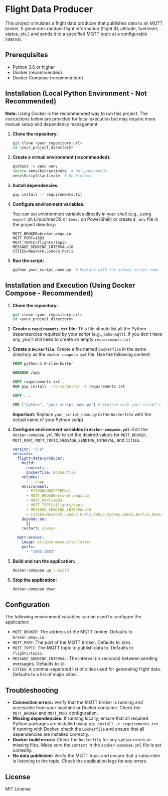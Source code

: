 # Flight Data Producer

This project simulates a flight data producer that publishes data to an MQTT broker. It generates random flight information (flight ID, altitude, fuel level, status, etc.) and sends it to a specified MQTT topic at a configurable interval.

## Prerequisites

*   Python 3.6 or higher
*   Docker (recommended)
*   Docker Compose (recommended)

## Installation (Local Python Environment - Not Recommended)

**Note:** Using Docker is the recommended way to run this project. The instructions below are provided for local execution but may require more manual setup and dependency management.

1.  **Clone the repository:**

    ```bash
    git clone <your_repository_url>
    cd <your_project_directory>
    ```

2.  **Create a virtual environment (recommended):**

    ```bash
    python3 -m venv venv
    source venv/bin/activate  # On Linux/macOS
    venv\Scripts\activate  # On Windows
    ```

3.  **Install dependencies:**

    ```bash
    pip install -r requirements.txt
    ```

4.  **Configure environment variables:**

    You can set environment variables directly in your shell (e.g., using `export` on Linux/macOS or `$env:` on PowerShell) or create a `.env` file in the project directory:

    ```
    MQTT_BROKER=broker.emqx.io
    MQTT_PORT=1883
    MQTT_TOPIC=flights/topic
    MESSAGE_SENDING_INTERVAL=10
    CITIES=NewYork,London,Paris
    ```

5.  **Run the script:**

    ```bash
    python your_script_name.py  # Replace with the actual script name
    ```

## Installation and Execution (Using Docker Compose - Recommended)

1.  **Clone the repository:**

    ```bash
    git clone <your_repository_url>
    cd <your_project_directory>
    ```

2.  **Create a `requirements.txt` file:**  This file should list all the Python dependencies required by your script (e.g., `paho-mqtt`). If you don't have any, you'll still need to create an empty `requirements.txt`

3.  **Create a `Dockerfile`:**  Create a file named `Dockerfile` in the same directory as the `docker-compose.yml` file.  Use the following content:

    ```dockerfile
    FROM python:3.9-slim-buster

    WORKDIR /app

    COPY requirements.txt .
    RUN pip install --no-cache-dir -r requirements.txt

    COPY . .

    CMD ["python", "your_script_name.py"] # Replace with your script's name
    ```
    **Important:** Replace `your_script_name.py` in the `Dockerfile` with the *actual* name of your Python script.

4.  **Configure environment variables in `docker-compose.yml`:** Edit the `docker-compose.yml` file to set the desired values for `MQTT_BROKER`, `MQTT_PORT`, `MQTT_TOPIC`, `MESSAGE_SENDING_INTERVAL`, and `CITIES`.

    ```yaml
    version: "3.9"
    services:
      flight-data-producer:
        build:
          context: .
          dockerfile: Dockerfile
        volumes:
          - .:/app
        environment:
          - PYTHONUNBUFFERED=1
          - MQTT_BROKER=broker.emqx.io
          - MQTT_PORT=1883
          - MQTT_TOPIC=flights/topic
          - MESSAGE_SENDING_INTERVAL=10
          - CITIES=NewYork,London,Paris,Tokyo,Sydney,Dubai,Berlin,Rome,Madrid,Toronto,LosAngeles,Chicago,Houston,Phoenix,Philadelphia,SanAntonio,SanDiego,Dallas,SanJose,Austin
        depends_on:
          []
        restart: always

      mqtt-broker:
        image: eclipse-mosquitto:latest
        ports:
          - "1883:1883"
    ```

5.  **Build and run the application:**

    ```bash
    docker-compose up --build
    ```

6.  **Stop the application:**

    ```bash
    docker-compose down
    ```

## Configuration

The following environment variables can be used to configure the application:

*   `MQTT_BROKER`: The address of the MQTT broker.  Defaults to `broker.emqx.io`.
*   `MQTT_PORT`: The port of the MQTT broker. Defaults to `1883`.
*   `MQTT_TOPIC`: The MQTT topic to publish data to. Defaults to `flights/topic`.
*   `MESSAGE_SENDING_INTERVAL`: The interval (in seconds) between sending messages. Defaults to `10`.
*   `CITIES`: A comma-separated list of cities used for generating flight data. Defaults to a list of major cities.

## Troubleshooting

*   **Connection errors:** Verify that the MQTT broker is running and accessible from your machine or Docker container. Check the `MQTT_BROKER` and `MQTT_PORT` configuration.
*   **Missing dependencies:** If running locally, ensure that all required Python packages are installed using `pip install -r requirements.txt`. If running with Docker, check the `Dockerfile` and ensure that all dependencies are installed correctly.
*   **Docker build errors:** Check the `Dockerfile` for any syntax errors or missing files. Make sure the `context` in the `docker-compose.yml` file is set correctly.
*   **No data published:** Verify the MQTT topic and ensure that a subscriber is listening to the topic. Check the application logs for any errors.

## License

MIT License
